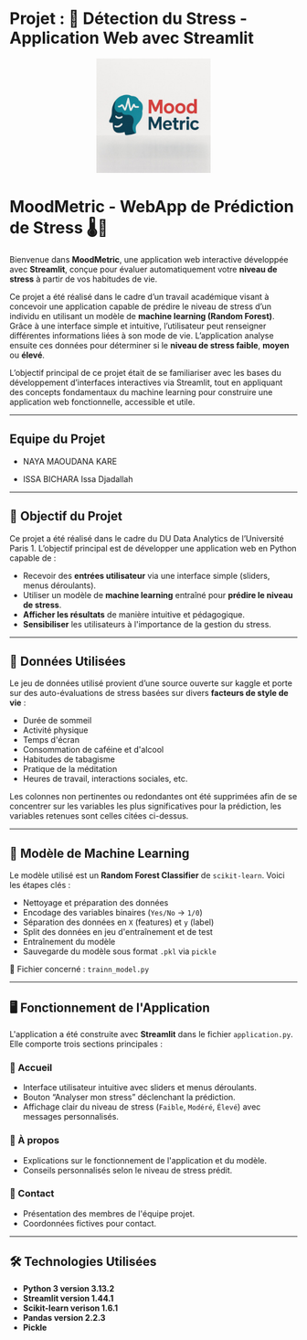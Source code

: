 # Projet : 🧠 Détection du Stress - Application Web avec Streamlit


<p align="center">
  <img src="MoodMetric.png" alt="Logo de l'application" width="200"/>
</p>

# MoodMetric - WebApp de Prédiction de Stress 🌡️🧠

Bienvenue dans **MoodMetric**, une application web interactive développée avec **Streamlit**, conçue pour évaluer automatiquement votre **niveau de stress**  à partir de vos habitudes de vie.

Ce projet a été réalisé dans le cadre d’un travail académique visant à concevoir une application capable de prédire le niveau de stress d’un individu en utilisant un modèle de **machine learning (Random Forest)**. Grâce à une interface simple et intuitive, l’utilisateur peut renseigner différentes informations liées à son mode de vie. L’application analyse ensuite ces données pour déterminer si le **niveau de stress faible**, **moyen** ou **élevé**.

L’objectif principal de ce projet était de se familiariser avec les bases du développement d’interfaces interactives via Streamlit, tout en appliquant des concepts fondamentaux du machine learning pour construire une application web fonctionnelle, accessible et utile.

---
## Equipe du Projet

- NAYA MAOUDANA KARE

- ISSA BICHARA Issa Djadallah

---
## 🎯 Objectif du Projet

Ce projet a été réalisé dans le cadre du DU Data Analytics de l’Université Paris 1. L’objectif principal est de développer une application web en Python capable de :

- Recevoir des **entrées utilisateur** via une interface simple (sliders, menus déroulants).
- Utiliser un modèle de **machine learning** entraîné pour **prédire le niveau de stress**.
- **Afficher les résultats** de manière intuitive et pédagogique.
- **Sensibiliser** les utilisateurs à l'importance de la gestion du stress.

---

## 📁 Données Utilisées

Le jeu de données utilisé provient d’une source ouverte sur kaggle et porte sur des auto-évaluations de stress basées sur divers **facteurs de style de vie** :

- Durée de sommeil
- Activité physique
- Temps d'écran
- Consommation de caféine et d'alcool
- Habitudes de tabagisme
- Pratique de la méditation
- Heures de travail, interactions sociales, etc.

Les colonnes non pertinentes ou redondantes ont été supprimées afin de se concentrer sur les variables les plus significatives pour la prédiction, les variables retenues sont celles citées ci-dessus.

---

## 🧠 Modèle de Machine Learning

Le modèle utilisé est un **Random Forest Classifier** de `scikit-learn`. Voici les étapes clés :

- Nettoyage et préparation des données
- Encodage des variables binaires (`Yes/No` → `1/0`)
- Séparation des données en `X` (features) et `y` (label)
- Split des données en jeu d'entraînement et de test
- Entraînement du modèle
- Sauvegarde du modèle sous format `.pkl` via `pickle`

📄 Fichier concerné : `trainn_model.py`

---

## 🖥️ Fonctionnement de l'Application

L'application a été construite avec **Streamlit** dans le fichier `application.py`. Elle comporte trois sections principales :

### 🔹 Accueil

- Interface utilisateur intuitive avec sliders et menus déroulants.
- Bouton “Analyser mon stress” déclenchant la prédiction.
- Affichage clair du niveau de stress (`Faible`, `Modéré`, `Élevé`) avec messages personnalisés.

### 🔹 À propos

- Explications sur le fonctionnement de l'application et du modèle.
- Conseils personnalisés selon le niveau de stress prédit.

### 🔹 Contact

- Présentation des membres de l'équipe projet.
- Coordonnées fictives pour contact.

---

## 🛠️ Technologies Utilisées

- **Python 3 version 3.13.2**
- **Streamlit version 1.44.1** 
- **Scikit-learn verison 1.6.1**
- **Pandas version 2.2.3**
- **Pickle**

